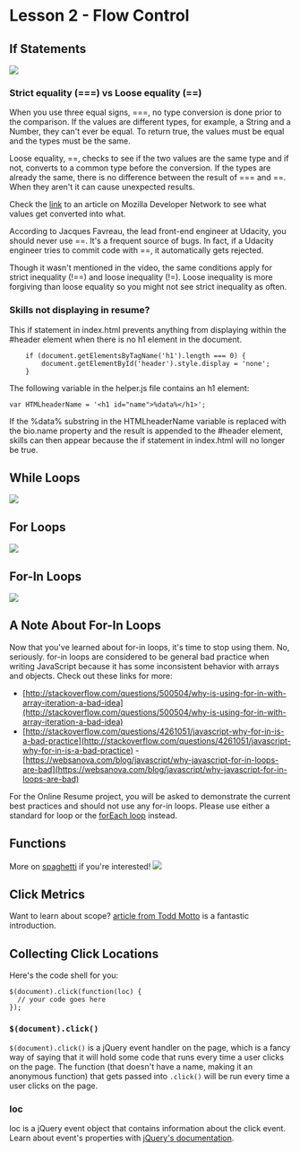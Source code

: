 # Lesson 2 - Flow Control
## If Statements
![](http://7xsjcm.com1.z0.glb.clouddn.com/16-9-13/75526972.jpg)
### Strict equality (===) vs Loose equality (==)

When you use three equal signs, ===, no type conversion is done prior to the comparison. If the values are different types, for example, a String and a Number, they can't ever be equal. To return true, the values must be equal and the types must be the same.  

Loose equality, ==, checks to see if the two values are the same type and if not, converts to a common type before the conversion. If the types are already the same, there is no difference between the result of === and ==. When they aren't it can cause unexpected results.  

Check the [link](https://developer.mozilla.org/en-US/docs/Web/JavaScript/Equality_comparisons_and_when_to_use_them) to an article on Mozilla Developer Network to see what values get converted into what.  

According to Jacques Favreau, the lead front-end engineer at Udacity, you should never use ==. It's a frequent source of bugs. In fact, if a Udacity engineer tries to commit code with ==, it automatically gets rejected.  

Though it wasn't mentioned in the video, the same conditions apply for strict inequality (!==) and loose inequality (!=). Loose inequality is more forgiving than loose equality so you might not see strict inequality as often.

### Skills not displaying in resume?
This if statement in index.html prevents anything from displaying within the #header element when there is no h1 element in the document.
```
    if (document.getElementsByTagName('h1').length === 0) {
        document.getElementById('header').style.display = 'none';
    }
```
The following variable in the helper.js file contains an h1 element:

```var HTMLheaderName = '<h1 id="name">%data%</h1>';```

If the %data% substring in the HTMLheaderName variable is replaced with the bio.name property and the result is appended to the #header element, skills can then appear because the if statement in index.html will no longer be true.

## While Loops
![](http://7xsjcm.com1.z0.glb.clouddn.com/16-10-1/93958310.jpg)

## For Loops
![](http://7xsjcm.com1.z0.glb.clouddn.com/16-10-1/1677945.jpg)

## For-In Loops
![](http://7xsjcm.com1.z0.glb.clouddn.com/16-10-1/888029.jpg)

## A Note About For-In Loops
Now that you've learned about for-in loops, it's time to stop using them. No, seriously. for-in loops are considered to be general bad practice when writing JavaScript because it has some inconsistent behavior with arrays and objects. Check out these links for more:

- [http://stackoverflow.com/questions/500504/why-is-using-for-in-with-array-iteration-a-bad-idea](http://stackoverflow.com/questions/500504/why-is-using-for-in-with-array-iteration-a-bad-idea)
- [http://stackoverflow.com/questions/4261051/javascript-why-for-in-is-a-bad-practice](http://stackoverflow.com/questions/4261051/javascript-why-for-in-is-a-bad-practice)
-[https://websanova.com/blog/javascript/why-javascript-for-in-loops-are-bad](https://websanova.com/blog/javascript/why-javascript-for-in-loops-are-bad)

For the Online Resume project, you will be asked to demonstrate the current best practices and should not use any for-in loops. Please use either a standard for loop or the [forEach loop](https://developer.mozilla.org/en-US/docs/Web/JavaScript/Reference/Global_Objects/Array/forEach) instead.

## Functions
More on [spaghetti](http://en.wikibooks.org/wiki/General_Astronomy/Spaghettification) if you're interested!
![](http://7xsjcm.com1.z0.glb.clouddn.com/16-10-1/83026236.jpg)

## Click Metrics
Want to learn about scope? [article from Todd Motto](http://toddmotto.com/everything-you-wanted-to-know-about-javascript-scope/) is a fantastic introduction.

## Collecting Click Locations
Here's the code shell for you:

```
$(document).click(function(loc) {
  // your code goes here
});
```

### ```$(document).click()```
```$(document).click()``` is a jQuery event handler on the page, which is a fancy way of saying that it will hold some code that runs every time a user clicks on the page. The function (that doesn't have a name, making it an anonymous function) that gets passed into ```.click()``` will be run every time a user clicks on the page. 

### loc 
loc is a jQuery event object that contains information about the click event. Learn about event's properties with [jQuery's documentation](http://api.jquery.com/category/events/event-object/).

